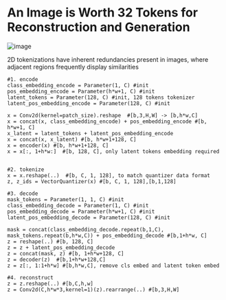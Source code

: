 # An Image is Worth 32 Tokens for Reconstruction and Generation
![image](https://github.com/user-attachments/assets/c3ced2f4-69f3-445b-8f2c-8a306025fe51)

2D tokenizations have inherent redundancies present in images, where adjacent regions frequently display similarities


    #1. encode
    class_embedding_encode = Parameter(1, C) #init
    pos_embedding_encode = Parameter(h*w+1, C) #init
    latent_tokens = Parameter(128, C) #init, 128 tokens tokenizer
    latent_pos_embedding_encode = Parameter(128, C) #init
    
    x = Conv2d(kernel=patch_size).reshape  #[b,3,H,W] -> [b,h*w,C]
    x = concat(x, class_embedding_encode) + pos_embedding_encode #[b, h*w+1, C]
    x_latent = latent_tokens + latent_pos_embedding_encode
    x = concat(x, x_latent) #[b, h*w+1+128, C]
    x = encoder(x) #[b, h*w+1+128, C]
    x = x[:, 1+h*w:]  #[b, 128, C], only latent tokens embedding required
    
    
    #2. tokenize
    x = x.reshape(..)  #[b, C, 1, 128], to match quantizer data format
    z, z_ids = VectorQuantizer(x) #[b, C, 1, 128],[b,1,128]
    
    #3. decode
    mask_tokens = Parameter(1, 1, C) #init
    class_embedding_decode = Parameter(1, C) #init
    pos_embedding_decode = Parameter(h*w+1, C) #init
    latent_pos_embedding_decode = Parameter(128, C) #init
    
    mask = concat(class_embedding_decode.repeat(b,1,C), mask_tokens.repeat(b,h*w,C)) + pos_embedding_decode #[b,1+h*w, C]
    z = reshape(..) #[b, 128, C]
    z = z + latent_pos_embedding_decode
    z = concat(mask, z) #[b, 1+h*w+128, C]
    z = decoder(z)  #[b,1+h*w+128,C]
    z = z[:, 1:1+h*w] #[b,h*w,C], remove cls embed and latent token embed

    #4. reconstruct
    z = z.reshape(..) #[b,C,h,w]
    z = Conv2d(C,h*w*3,kernel=1)(z).rearrange(..) #[b,3,H,W]
    
    
    
